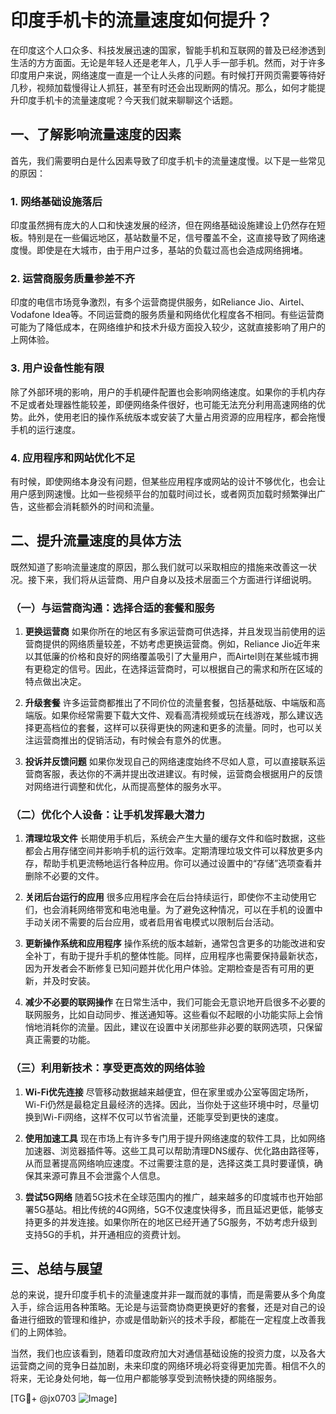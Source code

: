 # 印度手机卡的流量速度如何提升？

在印度这个人口众多、科技发展迅速的国家，智能手机和互联网的普及已经渗透到生活的方方面面。无论是年轻人还是老年人，几乎人手一部手机。然而，对于许多印度用户来说，网络速度一直是一个让人头疼的问题。有时候打开网页需要等待好几秒，视频加载慢得让人抓狂，甚至有时还会出现断网的情况。那么，如何才能提升印度手机卡的流量速度呢？今天我们就来聊聊这个话题。

## 一、了解影响流量速度的因素

首先，我们需要明白是什么因素导致了印度手机卡的流量速度慢。以下是一些常见的原因：

### 1. **网络基础设施落后**
印度虽然拥有庞大的人口和快速发展的经济，但在网络基础设施建设上仍然存在短板。特别是在一些偏远地区，基站数量不足，信号覆盖不全，这直接导致了网络速度慢。即使是在大城市，由于用户过多，基站的负载过高也会造成网络拥堵。

### 2. **运营商服务质量参差不齐**
印度的电信市场竞争激烈，有多个运营商提供服务，如Reliance Jio、Airtel、Vodafone Idea等。不同运营商的服务质量和网络优化程度各不相同。有些运营商可能为了降低成本，在网络维护和技术升级方面投入较少，这就直接影响了用户的上网体验。

### 3. **用户设备性能有限**
除了外部环境的影响，用户的手机硬件配置也会影响网络速度。如果你的手机内存不足或者处理器性能较差，即便网络条件很好，也可能无法充分利用高速网络的优势。此外，使用老旧的操作系统版本或安装了大量占用资源的应用程序，都会拖慢手机的运行速度。

### 4. **应用程序和网站优化不足**
有时候，即使网络本身没有问题，但某些应用程序或网站的设计不够优化，也会让用户感到网速慢。比如一些视频平台的加载时间过长，或者网页加载时频繁弹出广告，这些都会消耗额外的时间和流量。

## 二、提升流量速度的具体方法

既然知道了影响流量速度的原因，那么我们就可以采取相应的措施来改善这一状况。接下来，我们将从运营商、用户自身以及技术层面三个方面进行详细说明。

### （一）与运营商沟通：选择合适的套餐和服务

1. **更换运营商**
   如果你所在的地区有多家运营商可供选择，并且发现当前使用的运营商提供的网络质量较差，不妨考虑更换运营商。例如，Reliance Jio近年来以其低廉的价格和良好的网络覆盖吸引了大量用户，而Airtel则在某些城市拥有更稳定的信号。因此，在选择运营商时，可以根据自己的需求和所在区域的特点做出决定。

2. **升级套餐**
   许多运营商都推出了不同价位的流量套餐，包括基础版、中端版和高端版。如果你经常需要下载大文件、观看高清视频或玩在线游戏，那么建议选择更高档位的套餐，这样可以获得更快的网速和更多的流量。同时，也可以关注运营商推出的促销活动，有时候会有意外的优惠。

3. **投诉并反馈问题**
   如果你发现自己的网络速度始终不尽如人意，可以直接联系运营商客服，表达你的不满并提出改进建议。有时候，运营商会根据用户的反馈对网络进行调整和优化，从而提高整体的服务水平。

### （二）优化个人设备：让手机发挥最大潜力

1. **清理垃圾文件**
   长期使用手机后，系统会产生大量的缓存文件和临时数据，这些都会占用存储空间并影响手机的运行效率。定期清理垃圾文件可以释放更多内存，帮助手机更流畅地运行各种应用。你可以通过设置中的“存储”选项查看并删除不必要的文件。

2. **关闭后台运行的应用**
   很多应用程序会在后台持续运行，即使你不主动使用它们，也会消耗网络带宽和电池电量。为了避免这种情况，可以在手机的设置中手动关闭不需要的后台应用，或者启用省电模式以限制后台活动。

3. **更新操作系统和应用程序**
   操作系统的版本越新，通常包含更多的功能改进和安全补丁，有助于提升手机的整体性能。同样，应用程序也需要保持最新状态，因为开发者会不断修复已知问题并优化用户体验。定期检查是否有可用的更新，并及时安装。

4. **减少不必要的联网操作**
   在日常生活中，我们可能会无意识地开启很多不必要的联网服务，比如自动同步、推送通知等。这些看似不起眼的小功能实际上会悄悄地消耗你的流量。因此，建议在设置中关闭那些非必要的联网选项，只保留真正需要的功能。

### （三）利用新技术：享受更高效的网络体验

1. **Wi-Fi优先连接**
   尽管移动数据越来越便宜，但在家里或办公室等固定场所，Wi-Fi仍然是最稳定且最经济的选择。因此，当你处于这些环境中时，尽量切换到Wi-Fi网络，这样不仅可以节省流量，还能享受到更快的速度。

2. **使用加速工具**
   现在市场上有许多专门用于提升网络速度的软件工具，比如网络加速器、浏览器插件等。这些工具可以帮助清理DNS缓存、优化路由路径等，从而显著提高网络响应速度。不过需要注意的是，选择这类工具时要谨慎，确保其来源可靠且不会泄露个人信息。

3. **尝试5G网络**
   随着5G技术在全球范围内的推广，越来越多的印度城市也开始部署5G基站。相比传统的4G网络，5G不仅速度快得多，而且延迟更低，能够支持更多的并发连接。如果你所在的地区已经开通了5G服务，不妨考虑升级到支持5G的手机，并开通相应的资费计划。

## 三、总结与展望

总的来说，提升印度手机卡的流量速度并非一蹴而就的事情，而是需要从多个角度入手，综合运用各种策略。无论是与运营商协商更换更好的套餐，还是对自己的设备进行细致的管理和维护，亦或是借助新兴的技术手段，都能在一定程度上改善我们的上网体验。

当然，我们也应该看到，随着印度政府加大对通信基础设施的投资力度，以及各大运营商之间的竞争日益加剧，未来印度的网络环境必将变得更加完善。相信不久的将来，无论身处何地，每一位用户都能够享受到流畅快捷的网络服务。

[TG💪+ @jx0703 ![Image](https://github.com/user-attachments/assets/dbca1d08-cadb-493c-b0ec-ad6f7a83f270)]